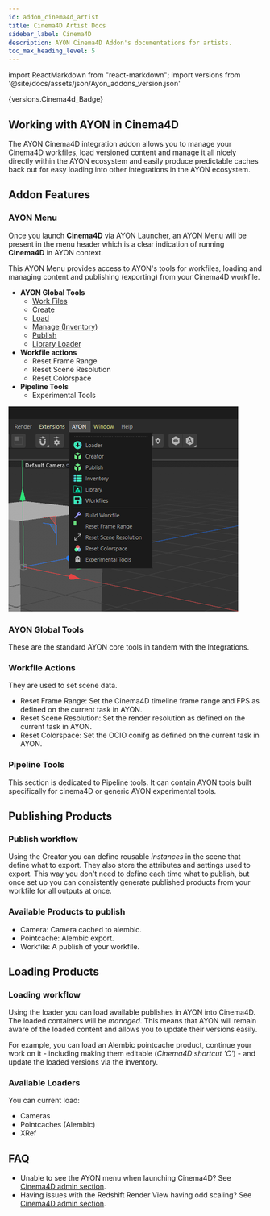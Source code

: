 ```yaml
---
id: addon_cinema4d_artist
title: Cinema4D Artist Docs
sidebar_label: Cinema4D
description: AYON Cinema4D Addon's documentations for artists.
toc_max_heading_level: 5
---
```


import ReactMarkdown from "react-markdown";
import versions from '@site/docs/assets/json/Ayon_addons_version.json'

<ReactMarkdown>
{versions.Cinema4d_Badge}
</ReactMarkdown>


## Working with AYON in Cinema4D

The AYON Cinema4D integration addon allows you to manage your Cinema4D workfiles, load versioned content and manage it all nicely directly within the AYON ecosystem and easily produce predictable caches back out for easy loading into other integrations in the AYON ecosystem.

## Addon Features

### AYON Menu

Once you launch **Cinema4D** via AYON Launcher, an AYON Menu will be present in the menu header which is a clear indication of running **Cinema4D** in AYON context.

This AYON Menu provides access to AYON's tools for workfiles, loading and managing content and publishing (exporting) from your Cinema4D workfile.

<div class="row markdown">
<div class="col">

- **AYON Global Tools**
  - [Work Files](artist_tools_workfiles.md)
  - [Create](artist_tools_creator.md)
  - [Load](artist_tools_loader.md)
  - [Manage (Inventory)](artist_tools_inventory.md)
  - [Publish](artist_tools_publisher.md)
  - [Library Loader](artist_tools_library_loader.md)
- **Workfile actions**
  - Reset Frame Range
  - Reset Scene Resolution
  - Reset Colorspace
- **Pipeline Tools**
  - Experimental Tools

</div>
<div class="col">

![](assets/cinema4d/artist/AYON_menu.png)

</div>
</div>

### AYON Global Tools

These are the standard AYON core tools in tandem with the Integrations.

### Workfile Actions

They are used to set scene data.

- Reset Frame Range: Set the Cinema4D timeline frame range and FPS as defined on the current task in AYON.
- Reset Scene Resolution: Set the render resolution as defined on the current task in AYON.
- Reset Colorspace: Set the OCIO conifg as defined on the current task in AYON.

### Pipeline Tools

This section is dedicated to Pipeline tools. 
It can contain AYON tools built specifically for cinema4D or generic AYON experimental tools.

## Publishing Products
### Publish workflow

Using the Creator you can define reusable _instances_ in the scene that define
what to export. They also store the attributes and settings used to export. 
This way you don't need to define each time what to publish, but once set up 
you can consistently generate published products from your workfile for all 
outputs at once.

### Available Products to publish

- Camera: Camera cached to alembic.
- Pointcache: Alembic export.
- Workfile: A publish of your workfile.

## Loading Products
### Loading workflow

Using the loader you can load available publishes in AYON into Cinema4D. The
loaded containers will be _managed_. This means that AYON will remain aware
of the loaded content and allows you to update their versions easily.

For example, you can load an Alembic pointcache product, continue your work
on it - including making them editable (_Cinema4D shortcut 'C'_) - and update the
loaded versions via the inventory.

### Available Loaders

You can current load:
- Cameras
- Pointcaches (Alembic)
- XRef

## FAQ

- Unable to see the AYON menu when launching Cinema4D? See [Cinema4D admin section](addon_cinema4d_admin.md).
- Having issues with the Redshift Render View having odd scaling?  See [Cinema4D admin section](addon_cinema4d_admin.md).